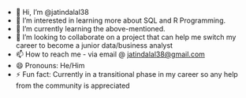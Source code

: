 - 👋 Hi, I’m @jatindalal38
- 👀 I’m interested in learning more about SQL and R Programming.
- 🌱 I’m currently learning the above-mentioned.
- 💞️ I’m looking to collaborate on a project that can help me switch my career to become a junior data/business analyst
- 📫 How to reach me - via email @ jatindalal38@gmail.com
- 😄 Pronouns: He/Him
- ⚡ Fun fact: Currently in a transitional phase in my career so any help from the community is appreciated

<!---
jatindalal38/jatindalal38 is a ✨ special ✨ repository because its `README.md` (this file) appears on your GitHub profile.
You can click the Preview link to take a look at your changes.
--->
